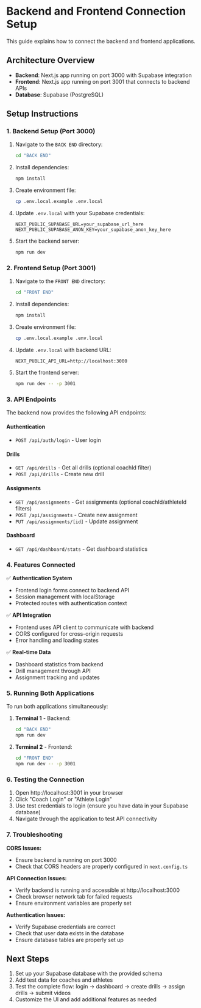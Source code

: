 # Backend and Frontend Connection Setup

This guide explains how to connect the backend and frontend applications.

## Architecture Overview

- **Backend**: Next.js app running on port 3000 with Supabase integration
- **Frontend**: Next.js app running on port 3001 that connects to backend APIs
- **Database**: Supabase (PostgreSQL)

## Setup Instructions

### 1. Backend Setup (Port 3000)

1. Navigate to the `BACK END` directory:
   ```bash
   cd "BACK END"
   ```

2. Install dependencies:
   ```bash
   npm install
   ```

3. Create environment file:
   ```bash
   cp .env.local.example .env.local
   ```

4. Update `.env.local` with your Supabase credentials:
   ```
   NEXT_PUBLIC_SUPABASE_URL=your_supabase_url_here
   NEXT_PUBLIC_SUPABASE_ANON_KEY=your_supabase_anon_key_here
   ```

5. Start the backend server:
   ```bash
   npm run dev
   ```

### 2. Frontend Setup (Port 3001)

1. Navigate to the `FRONT END` directory:
   ```bash
   cd "FRONT END"
   ```

2. Install dependencies:
   ```bash
   npm install
   ```

3. Create environment file:
   ```bash
   cp .env.local.example .env.local
   ```

4. Update `.env.local` with backend URL:
   ```
   NEXT_PUBLIC_API_URL=http://localhost:3000
   ```

5. Start the frontend server:
   ```bash
   npm run dev -- -p 3001
   ```

### 3. API Endpoints

The backend now provides the following API endpoints:

#### Authentication
- `POST /api/auth/login` - User login

#### Drills
- `GET /api/drills` - Get all drills (optional coachId filter)
- `POST /api/drills` - Create new drill

#### Assignments
- `GET /api/assignments` - Get assignments (optional coachId/athleteId filters)
- `POST /api/assignments` - Create new assignment
- `PUT /api/assignments/[id]` - Update assignment

#### Dashboard
- `GET /api/dashboard/stats` - Get dashboard statistics

### 4. Features Connected

✅ **Authentication System**
- Frontend login forms connect to backend API
- Session management with localStorage
- Protected routes with authentication context

✅ **API Integration**
- Frontend uses API client to communicate with backend
- CORS configured for cross-origin requests
- Error handling and loading states

✅ **Real-time Data**
- Dashboard statistics from backend
- Drill management through API
- Assignment tracking and updates

### 5. Running Both Applications

To run both applications simultaneously:

1. **Terminal 1** - Backend:
   ```bash
   cd "BACK END"
   npm run dev
   ```

2. **Terminal 2** - Frontend:
   ```bash
   cd "FRONT END"
   npm run dev -- -p 3001
   ```

### 6. Testing the Connection

1. Open http://localhost:3001 in your browser
2. Click "Coach Login" or "Athlete Login"
3. Use test credentials to login (ensure you have data in your Supabase database)
4. Navigate through the application to test API connectivity

### 7. Troubleshooting

**CORS Issues:**
- Ensure backend is running on port 3000
- Check that CORS headers are properly configured in `next.config.ts`

**API Connection Issues:**
- Verify backend is running and accessible at http://localhost:3000
- Check browser network tab for failed requests
- Ensure environment variables are properly set

**Authentication Issues:**
- Verify Supabase credentials are correct
- Check that user data exists in the database
- Ensure database tables are properly set up

## Next Steps

1. Set up your Supabase database with the provided schema
2. Add test data for coaches and athletes
3. Test the complete flow: login → dashboard → create drills → assign drills → submit videos
4. Customize the UI and add additional features as needed
